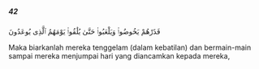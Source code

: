 ##### 42

<span class="ayah">فَذَرْهُمْ يَخُوضُوا۟ وَيَلْعَبُوا۟ حَتَّىٰ يُلَٰقُوا۟ يَوْمَهُمُ ٱلَّذِى يُوعَدُونَ</span>

<span class="ayah_translation">Maka biarkanlah mereka tenggelam (dalam kebatilan) dan bermain-main sampai mereka menjumpai hari yang diancamkan kepada mereka,</span>
